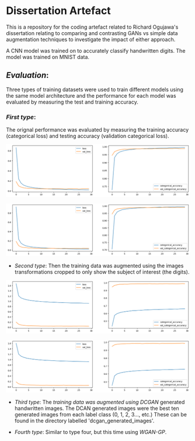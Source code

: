# Dissertation Artefact

This is a repository for the coding artefact related to Richard Ogujawa's dissertation relating to comparing and contrasting GANs vs simple data augmentation techniques to investigate the impact of either approach.

A CNN model was trained on to accurately classify handwritten digits. The model was trained on MNIST data.

## _Evaluation_:

Three types of training datasets were used to train different models using the same model architecture and the performance for each model was evaluated by measuring the test and training accuracy.

### _First type_:

The orignal performance was evaluated by measuring the training accuracy (categorical loss) and testing accuracy (validation categorical loss).

![Original Data Model's Results](https://github.com/RichardOgujawa/dissertation_artefact/blob/main/images/history10_og.png)

![Original Data Model's Results](https://github.com/RichardOgujawa/dissertation_artefact/blob/main/images/history8_og.png)

- _Second type_: Then the training data was augmented using the images transformations cropped to only show the subject of interest (the digits).

![Data Augmented Model's Results](https://github.com/RichardOgujawa/dissertation_artefact/blob/main/images/history10_aug.png?raw=true)

![Data Augmented Model's Results](https://github.com/RichardOgujawa/dissertation_artefact/blob/main/images/history8_aug.png?raw=true)

- _Third type_: The _training data was augmented using DCGAN_ generated handwritten images. The DCAN generated images were the best ten generated images from each label class (0, 1, 2, 3..., etc.) These can be found in the directory labelled 'dcgan_generated_images'.

<!-- ![Data Augmented Model's Results](https://raw.githubusercontent.com/RichardOgujawa/dissertation_artefact/main/images/history10_aug.png)

![Data Augmented Model's Results](https://raw.githubusercontent.com/RichardOgujawa/dissertation_artefact/main/images/history10_aug.png) -->

- _Fourth type_: Similar to type four, but this time using _WGAN-GP_.
